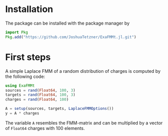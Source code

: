 # Installation

The package can be installed with the package manager by 

```julia
import Pkg
Pkg.add("https://github.com/JoshuaTetzner/ExaFMMt.jl.git")
```

# First steps

A simple Laplace FMM of a random distribution of charges is computed by the following code:

```julia
using ExaFMMt
sources = rand(Float64, 100, 3)
targets = rand(Float64, 100, 3)
charges = rand(Float64, 100)

A = setup(sources, targets, LaplaceFMMOptions())
y = A * charges
```

The variable `A` resembles the FMM-matrix and can be multiplied by a vector of `Float64` charges with 100 elements. 
